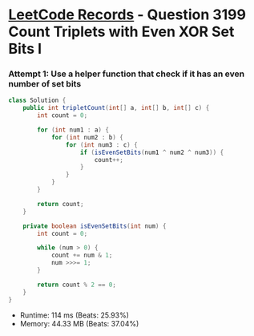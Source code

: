 # [LeetCode Records](../../README.md) - Question 3199 Count Triplets with Even XOR Set Bits I

### Attempt 1: Use a helper function that check if it has an even number of set bits
```java
class Solution {
    public int tripletCount(int[] a, int[] b, int[] c) {
        int count = 0;

        for (int num1 : a) {
            for (int num2 : b) {
                for (int num3 : c) {
                    if (isEvenSetBits(num1 ^ num2 ^ num3)) {
                        count++;
                    }
                }
            }
        }

        return count;
    }

    private boolean isEvenSetBits(int num) {
        int count = 0;

        while (num > 0) {
            count += num & 1;
            num >>>= 1;
        }

        return count % 2 == 0;
    }
}
```
- Runtime: 114 ms (Beats: 25.93%)
- Memory: 44.33 MB (Beats: 37.04%)

<br>
